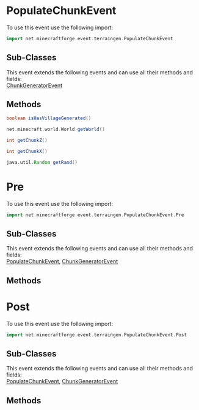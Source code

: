 # PopulateChunkEvent

To use this event use the following import:
```groovy
import net.minecraftforge.event.terraingen.PopulateChunkEvent
```

## Sub-Classes
This event extends the following events and can use all their methods and fields: <br>
[ChunkGeneratorEvent](../chunk_generator_event/chunk_generator_event.md)

## Methods
```groovy
boolean isHasVillageGenerated()
```

```groovy
net.minecraft.world.World getWorld()
```

```groovy
int getChunkZ()
```

```groovy
int getChunkX()
```

```groovy
java.util.Random getRand()
```

# Pre

To use this event use the following import:
```groovy
import net.minecraftforge.event.terraingen.PopulateChunkEvent.Pre
```

## Sub-Classes
This event extends the following events and can use all their methods and fields: <br>
[PopulateChunkEvent](populate_chunk_event.md), [ChunkGeneratorEvent](../chunk_generator_event/chunk_generator_event.md)

## Methods
# Post

To use this event use the following import:
```groovy
import net.minecraftforge.event.terraingen.PopulateChunkEvent.Post
```

## Sub-Classes
This event extends the following events and can use all their methods and fields: <br>
[PopulateChunkEvent](populate_chunk_event.md), [ChunkGeneratorEvent](../chunk_generator_event/chunk_generator_event.md)

## Methods
